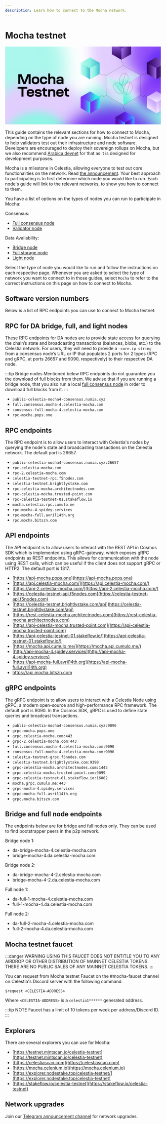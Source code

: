 ```yaml
---
description: Learn how to connect to the Mocha network.
---
```


# Mocha testnet

![mocha-testnet](/img/mocha.jpg)

This guide contains the relevant sections for how to connect to Mocha,
depending on the type of node you are running. Mocha testnet is designed
to help validators test out their infrastructure and node software.
Developers are encouraged to deploy their
sovereign rollups on Mocha, but we also recommend [Arabica devnet](./arabica-devnet.md)
for that as it is designed for development purposes.

Mocha is a milestone in Celestia, allowing everyone to test out
core functionalities on the network. Read [the announcement](https://blog.celestia.org/celestia-testnet-introduces-alpha-data-availability-api).
Your best approach to participating is to first determine which node
you would like to run. Each node's guide will link to the relevant networks,
to show you how to connect to them.

You have a list of options on the types of nodes you can run to
participate in Mocha:

Consensus:

- [Full consensus node](./consensus-node.md)
- [Validator node](./consensus-node.md#optional-setting-up-a-validator)

Data Availability:

- [Bridge node](./bridge-node.md)
- [Full storage node](./full-storage-node.md)
- [Light node](./light-node.md)

Select the type of node you would like to run and follow the instructions
on each respective page. Whenever you are asked to select the type of network
you want to connect to in those guides, select `Mocha` to refer
to the correct instructions on this page on how to connect to Mocha.

## Software version numbers

<!-- markdownlint-disable MD033 -->
<script setup>
import MochaVersionTags from '../.vitepress/components/MochaVersionTags.vue'
</script>

<MochaVersionTags/>

Below is a list of RPC endpoints you can use to connect to Mocha testnet:

## RPC for DA bridge, full, and light nodes

These RPC endpoints for DA nodes are to provide state access for querying the
chain’s state and broadcasting transactions (balances, blobs, etc.) to the
Celestia network. For users, they will need to provide a `–core.ip string`
from a consensus node’s URL or IP that populates 2 ports for 2 types
(RPC and gRPC, at ports 26657 and 9090, respectively) to their respective DA
node.

:::tip Bridge nodes
Mentioned below RPC endpoints do not guarantee you the download of full blocks from
them. We advise that if you are running a bridge node, that you also
run a local [full consensus node](./consensus-node.md) in order to download
full blocks from it.
:::

- `public-celestia-mocha4-consensus.numia.xyz`
- `full.consensus.mocha-4.celestia-mocha.com`
- `consensus-full-mocha-4.celestia-mocha.com`
- `rpc-mocha.pops.one`

## RPC endpoints

The RPC endpoint is to allow users to interact with Celestia's nodes by
querying the node's state and broadcasting transactions on the
Celestia network. The default port is 26657.

- `public-celestia-mocha4-consensus.numia.xyz:26657`
- `rpc.celestia-mocha.com`
- `rpc-2.celestia-mocha.com`
- `celestia-testnet-rpc.f5nodes.com`
- `celestia-testnet.brightlystake.com`
- `rpc-celestia-mocha.architectnodes.com`
- `rpc-celestia-mocha.trusted-point.com`
- `rpc-celestia-testnet-01.stakeflow.io`
- `mocha.celestia.rpc.cumulo.me`
- `rpc-mocha-4.spidey.services`
- `rpc-mocha-full.avril14th.org`
- `rpc.mocha.bitszn.com`

## API endpoints

The API endpoint is to allow users to interact with the REST API in Cosmos
SDK which is implemented using gRPC-gateway, which exposes gRPC endpoints
as REST endpoints. This allows for communication with the node using REST
calls, which can be useful if the client does not support gRPC or HTTP2.
The default port is 1317.

- [https://api-mocha.pops.one](https://api-mocha.pops.one)
- [https://api.celestia-mocha.com/](https://api.celestia-mocha.com/)
- [https://api-2.celestia-mocha.com/](https://api-2.celestia-mocha.com/)
- [https://celestia-testnet-api.f5nodes.com](https://celestia-testnet-api.f5nodes.com)
- [https://celestia-testnet.brightlystake.com/api](https://celestia-testnet.brightlystake.com/api)
- [https://rest-celestia-mocha.architectnodes.com](https://rest-celestia-mocha.architectnodes.com)
- [https://api-celestia-mocha.trusted-point.com](https://api-celestia-mocha.trusted-point.com)
- [https://api-celestia-testnet-01.stakeflow.io/](https://api-celestia-testnet-01.stakeflow.io/)
- [https://mocha.api.cumulo.me/](https://mocha.api.cumulo.me/)
- [http://api-mocha-4.spidey.services](http://api-mocha-4.spidey.services)
- [https://api-mocha-full.avril14th.org](https://api-mocha-full.avril14th.org)
- [https://api.mocha.bitszn.com ](https://api.mocha.bitszn.com)

## gRPC endpoints

The gRPC endpoint is to allow users to interact with a Celestia Node using
gRPC, a modern open-source and high-performance RPC framework. The default
port is 9090. In the Cosmos SDK, gRPC is used to define state queries and
broadcast transactions.

- `public-celestia-mocha4-consensus.numia.xyz:9090`
- `grpc-mocha.pops.one`
- `grpc.celestia-mocha.com:443`
- `grpc-2.celestia-mocha.com:443`
- `full.consensus.mocha-4.celestia-mocha.com:9090`
- `consensus-full-mocha-4.celestia-mocha.com:9090`
- `celestia-testnet-grpc.f5nodes.com`
- `celestia-testnet.brightlystake.com:9390`
- `grpc-celestia-mocha.architectnodes.com:1443`
- `grpc-celestia-mocha.trusted-point.com:9099`
- `grpc-celestia-testnet-01.stakeflow.io:16002`
- `mocha.grpc.cumulo.me:443`
- `grpc-mocha-4.spidey.services`
- `grpc-mocha-full.avril14th.org`
- `grpc.mocha.bitszn.com`

## Bridge and full node endpoints

The endpoints below are for bridge and full nodes only. They can be used to
find bootstrapper peers in the p2p network.

Bridge node 1:

- da-bridge-mocha-4.celestia-mocha.com
- bridge-mocha-4.da.celestia-mocha.com

Bridge node 2:

- da-bridge-mocha-4-2.celestia-mocha.com
- bridge-mocha-4-2.da.celestia-mocha.com

Full node 1:

- da-full-1-mocha-4.celestia-mocha.com
- full-1-mocha-4.da.celestia-mocha.com

Full node 2:

- da-full-2-mocha-4.celestia-mocha.com
- full-2-mocha-4.da.celestia-mocha.com

## Mocha testnet faucet

:::danger WARNING
USING THIS FAUCET DOES NOT ENTITLE YOU TO ANY AIRDROP OR OTHER DISTRIBUTION OF
MAINNET CELESTIA TOKENS. THERE ARE NO PUBLIC SALES OF ANY MAINNET CELESTIA
TOKENS.
:::

You can request from Mocha testnet Faucet on the #mocha-faucet channel on
Celestia's Discord server with the following command:

```text
$request <CELESTIA-ADDRESS>
```

Where `<CELESTIA-ADDRESS>` is a `celestia1******` generated address.

:::tip NOTE
Faucet has a limit of 10 tokens per week per address/Discord ID.
:::

## Explorers

There are several explorers you can use for Mocha:

- [https://testnet.mintscan.io/celestia-testnet](https://testnet.mintscan.io/celestia-testnet)
- [https://celestiascan.com](https://celestiascan.com)
- [https://mocha.celenium.io](https://mocha.celenium.io)
- [https://explorer.nodestake.top/celestia-testnet/](https://explorer.nodestake.top/celestia-testnet)
- [https://stakeflow.io/celestia-testnet](https://stakeflow.io/celestia-testnet)

## Network upgrades

Join our [Telegram announcement channel](https://t.me/+smSFIA7XXLU4MjJh)
for network upgrades.
